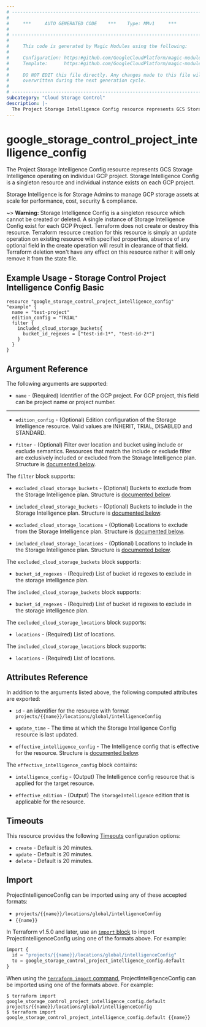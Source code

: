 ```yaml
---
# ----------------------------------------------------------------------------
#
#     ***     AUTO GENERATED CODE    ***    Type: MMv1     ***
#
# ----------------------------------------------------------------------------
#
#     This code is generated by Magic Modules using the following:
#
#     Configuration: https:#github.com/GoogleCloudPlatform/magic-modules/tree/main/mmv1/products/storagecontrol/ProjectIntelligenceConfig.yaml
#     Template:      https:#github.com/GoogleCloudPlatform/magic-modules/tree/main/mmv1/templates/terraform/resource.html.markdown.tmpl
#
#     DO NOT EDIT this file directly. Any changes made to this file will be
#     overwritten during the next generation cycle.
#
# ----------------------------------------------------------------------------
subcategory: "Cloud Storage Control"
description: |-
  The Project Storage Intelligence Config resource represents GCS Storage Intelligence operating on individual GCP project.
---
```


# google_storage_control_project_intelligence_config

The Project Storage Intelligence Config resource represents GCS Storage Intelligence operating on individual GCP project. Storage Intelligence Config is a singleton resource and individual instance exists on each GCP project.

Storage Intelligence is for Storage Admins to manage GCP storage assets at scale for performance, cost, security & compliance.



~> **Warning:** Storage Intelligence Config is a singleton resource which cannot be created or deleted. A single instance of Storage Intelligence Config exist for each GCP Project. Terraform does not create or destroy this resource.
Terraform resource creation for this resource is simply an update operation on existing resource with specified properties, absence of any optional field in the create operation will result in clearance of that field. Terraform deletion won't have any effect on this resource rather it will only remove it from the state file.

## Example Usage - Storage Control Project Intelligence Config Basic


```hcl
resource "google_storage_control_project_intelligence_config" "example" {
  name = "test-project"
  edition_config = "TRIAL"
  filter {
    included_cloud_storage_buckets{
      bucket_id_regexes = ["test-id-1*", "test-id-2*"]
    }
  }
}
```

## Argument Reference

The following arguments are supported:


* `name` -
  (Required)
  Identifier of the GCP project. For GCP project, this field can be project name or project number.


- - -


* `edition_config` -
  (Optional)
  Edition configuration of the Storage Intelligence resource. Valid values are INHERIT, TRIAL, DISABLED and STANDARD.

* `filter` -
  (Optional)
  Filter over location and bucket using include or exclude semantics. Resources that match the include or exclude filter are exclusively included or excluded from the Storage Intelligence plan.
  Structure is [documented below](#nested_filter).


<a name="nested_filter"></a>The `filter` block supports:

* `excluded_cloud_storage_buckets` -
  (Optional)
  Buckets to exclude from the Storage Intelligence plan.
  Structure is [documented below](#nested_filter_excluded_cloud_storage_buckets).

* `included_cloud_storage_buckets` -
  (Optional)
  Buckets to include in the Storage Intelligence plan.
  Structure is [documented below](#nested_filter_included_cloud_storage_buckets).

* `excluded_cloud_storage_locations` -
  (Optional)
  Locations to exclude from the Storage Intelligence plan.
  Structure is [documented below](#nested_filter_excluded_cloud_storage_locations).

* `included_cloud_storage_locations` -
  (Optional)
  Locations to include in the Storage Intelligence plan.
  Structure is [documented below](#nested_filter_included_cloud_storage_locations).


<a name="nested_filter_excluded_cloud_storage_buckets"></a>The `excluded_cloud_storage_buckets` block supports:

* `bucket_id_regexes` -
  (Required)
  List of bucket id regexes to exclude in the storage intelligence plan.

<a name="nested_filter_included_cloud_storage_buckets"></a>The `included_cloud_storage_buckets` block supports:

* `bucket_id_regexes` -
  (Required)
  List of bucket id regexes to exclude in the storage intelligence plan.

<a name="nested_filter_excluded_cloud_storage_locations"></a>The `excluded_cloud_storage_locations` block supports:

* `locations` -
  (Required)
  List of locations.

<a name="nested_filter_included_cloud_storage_locations"></a>The `included_cloud_storage_locations` block supports:

* `locations` -
  (Required)
  List of locations.

## Attributes Reference

In addition to the arguments listed above, the following computed attributes are exported:

* `id` - an identifier for the resource with format `projects/{{name}}/locations/global/intelligenceConfig`

* `update_time` -
  The time at which the Storage Intelligence Config resource is last updated.

* `effective_intelligence_config` -
  The Intelligence config that is effective for the resource.
  Structure is [documented below](#nested_effective_intelligence_config).


<a name="nested_effective_intelligence_config"></a>The `effective_intelligence_config` block contains:

* `intelligence_config` -
  (Output)
  The Intelligence config resource that is applied for the target resource.

* `effective_edition` -
  (Output)
  The `StorageIntelligence` edition that is applicable for the resource.

## Timeouts

This resource provides the following
[Timeouts](https://developer.hashicorp.com/terraform/plugin/sdkv2/resources/retries-and-customizable-timeouts) configuration options:

- `create` - Default is 20 minutes.
- `update` - Default is 20 minutes.
- `delete` - Default is 20 minutes.

## Import


ProjectIntelligenceConfig can be imported using any of these accepted formats:

* `projects/{{name}}/locations/global/intelligenceConfig`
* `{{name}}`


In Terraform v1.5.0 and later, use an [`import` block](https://developer.hashicorp.com/terraform/language/import) to import ProjectIntelligenceConfig using one of the formats above. For example:

```tf
import {
  id = "projects/{{name}}/locations/global/intelligenceConfig"
  to = google_storage_control_project_intelligence_config.default
}
```

When using the [`terraform import` command](https://developer.hashicorp.com/terraform/cli/commands/import), ProjectIntelligenceConfig can be imported using one of the formats above. For example:

```
$ terraform import google_storage_control_project_intelligence_config.default projects/{{name}}/locations/global/intelligenceConfig
$ terraform import google_storage_control_project_intelligence_config.default {{name}}
```
